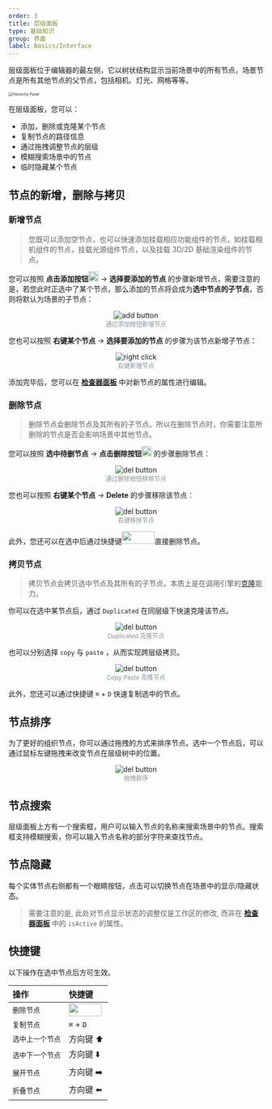 ```yaml
---
order: 3
title: 层级面板
type: 基础知识
group: 界面
label: Basics/Interface
---
```


层级面板位于编辑器的最左侧，它以树状结构显示当前场景中的所有节点，场景节点是所有其他节点的父节点，包括相机、灯光、网格等等。

<img alt="Hierarchy Panel" src="https://mdn.alipayobjects.com/huamei_yo47yq/afts/img/A*w_LPQbXK5OcAAAAAAAAAAAAADhuCAQ/original" style="zoom:50%;"  >

在层级面板，您可以：

- 添加，删除或克隆某个节点
- 复制节点的路径信息
- 通过拖拽调整节点的层级
- 模糊搜索场景中的节点
- 临时隐藏某个节点

## 节点的新增，删除与拷贝

### 新增节点

> 您既可以添加空节点，也可以快速添加挂载相应功能组件的节点，如挂载相机组件的节点，挂载光源组件节点，以及挂载 3D/2D 基础渲染组件的节点。

您可以按照 **点击添加按钮**<img src="https://mdn.alipayobjects.com/huamei_yo47yq/afts/img/A*z9xnR68jixgAAAAAAAAAAAAADhuCAQ/original" width="20" height="20"> -> **选择要添加的节点** 的步骤新增节点，需要注意的是，若您此时正选中了某个节点，那么添加的节点将会成为**选中节点的子节点**，否则将默认为场景的子节点：

<div style="text-align:center;">
    <img alt="add button" src="https://mdn.alipayobjects.com/huamei_yo47yq/afts/img/A*JmW8S4_cb4YAAAAAAAAAAAAADhuCAQ/original" >
</div>
<figcaption style="text-align:center; color: #889096;font-size:12px">通过添加按钮新增节点</figcaption>

您也可以按照 **右键某个节点** -> **选择要添加的节点** 的步骤为该节点新增子节点：

<div style="text-align:center;">
    <img alt="right click" src="https://mdn.alipayobjects.com/huamei_yo47yq/afts/img/A*JmW8S4_cb4YAAAAAAAAAAAAADhuCAQ/original" >
</div>
<figcaption style="text-align:center; color: #889096;font-size:12px">右键新增节点</figcaption>

添加完毕后，您可以在 **[检查器面板](/docs/interface-inspector)** 中对新节点的属性进行编辑。

### 删除节点

> 删除节点会删除节点及其所有的子节点。所以在删除节点时，你需要注意所删除的节点是否会影响场景中其他节点。

您可以按照 **选中待删节点** -> **点击删除按钮**<img src="https://mdn.alipayobjects.com/huamei_yo47yq/afts/img/A*pdYsTLNgz2IAAAAAAAAAAAAADhuCAQ/original" width="20" height="20"> 的步骤删除节点：

<div style="text-align:center;">
    <img alt="del button" src="https://mdn.alipayobjects.com/huamei_yo47yq/afts/img/A*P7PJTrSlaHMAAAAAAAAAAAAADhuCAQ/original" >
</div>
<figcaption style="text-align:center; color: #889096;font-size:12px">通过删除按钮移除节点</figcaption>

您也可以按照 **右键某个节点** -> **Delete** 的步骤移除该节点：

<div style="text-align:center;">
    <img alt="del button" src="https://mdn.alipayobjects.com/huamei_yo47yq/afts/img/A*4FP6QqedU5QAAAAAAAAAAAAADhuCAQ/original" >
</div>
<figcaption style="text-align:center; color: #889096;font-size:12px">右键移除节点</figcaption>

此外，您还可以在选中后通过快捷键<img src="https://mdn.alipayobjects.com/huamei_yo47yq/afts/img/A*PzBBTZF1HwEAAAAAAAAAAAAADhuCAQ/original" width="65" height="25">直接删除节点。

### 拷贝节点

> 拷贝节点会拷贝选中节点及其所有的子节点，本质上是在调用引擎的[克隆](/docs/core-clone)能力。

你可以在选中某节点后，通过 `Duplicated` 在同层级下快速克隆该节点。

<div style="text-align:center;">
    <img alt="del button" src="https://mdn.alipayobjects.com/huamei_yo47yq/afts/img/A*ZBAsRKWVP9oAAAAAAAAAAAAADhuCAQ/original" >
</div>
<figcaption style="text-align:center; color: #889096;font-size:12px">Duplicated 克隆节点</figcaption>

也可以分别选择 `copy` 与 `paste` ，从而实现跨层级拷贝。

<div style="text-align:center;">
    <img alt="del button" src="https://mdn.alipayobjects.com/huamei_yo47yq/afts/img/A*9groQ7DrzM4AAAAAAAAAAAAADhuCAQ/original" >
</div>
<figcaption style="text-align:center; color: #889096;font-size:12px">Copy Paste 克隆节点</figcaption>

此外，您还可以通过快捷键 `⌘` + `D` 快速复制选中的节点。

## 节点排序

为了更好的组织节点，你可以通过拖拽的方式来排序节点。选中一个节点后，可以通过鼠标左键拖拽来改变节点在层级树中的位置。

<div style="text-align:center;">
    <img alt="del button" src="https://mdn.alipayobjects.com/huamei_yo47yq/afts/img/A*eQi1SZYqqCgAAAAAAAAAAAAADhuCAQ/original" >
</div>
<figcaption style="text-align:center; color: #889096;font-size:12px"> 拖拽排序 </figcaption>

## 节点搜索

层级面板上方有一个搜索框，用户可以输入节点的名称来搜索场景中的节点。搜索框支持模糊搜索，你可以输入节点名称的部分字符来查找节点。

## 节点隐藏

每个实体节点右侧都有一个眼睛按钮，点击可以切换节点在场景中的显示/隐藏状态。

> 需要注意的是, 此处对节点显示状态的调整仅是工作区的修改, 而非在 **[检查器面板](/docs/interface-inspector)** 中的 `isActive` 的属性。

## 快捷键

以下操作在选中节点后方可生效。

| 操作 | 快捷键 |
| :-- | :-- |
| `删除节点` | <img src="https://mdn.alipayobjects.com/huamei_yo47yq/afts/img/A*PzBBTZF1HwEAAAAAAAAAAAAADhuCAQ/original" width="65" height="25"> |
| `复制节点` | `⌘` + `D` |
| `选中上一个节点` | 方向键 ⬆️ |
| `选中下一个节点` | 方向键 ⬇️ |
| `展开节点` | 方向键 ➡️ |
| `折叠节点` | 方向键 ⬅️ |

